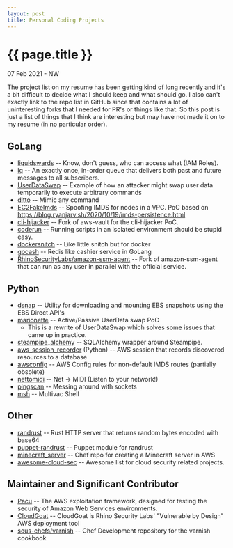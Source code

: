 ```yaml
---
layout: post
title: Personal Coding Projects
---
```


{{ page.title }}
================

<p class="meta">07 Feb 2021 - NW</p>

The project list on my resume has been getting kind of long recently and it's a bit difficult to decide
what I should keep and what should go. I also can't exactly link to the repo list in GitHub since
that contains a lot of uninteresting forks that I needed for PR's or things like that. So this post is
just a list of things that I think are interesting but may have not made it on to my resume (in no
particular order).

## GoLang

* [liquidswards](https://github.com/RyanJarv/liquidswards) -- Know, don't guess, who can access what (IAM Roles).
* [lq](https://github.com/RyanJarv/lq) -- An exactly once, in-order queue that delivers both past and future messages to all subscribers.
* [UserDataSwap](https://github.com/RyanJarv/UserDataSwap) -- Example of how an attacker might swap user data temporarily to execute arbitrary commands
* [ditto](https://github.com/RyanJarv/ditto) -- Mimic any command
* [EC2FakeImds](https://github.com/RyanJarv/EC2FakeImds) -- Spoofing IMDS for nodes in a VPC. PoC based on https://blog.ryanjarv.sh/2020/10/19/imds-persistence.html
* [cli-hijacker](https://github.com/RyanJarv/cli-hijacker) -- Fork of aws-vault for the cli-hijacker PoC.
* [coderun](https://github.com/RyanJarv/coderun) -- Running scripts in an isolated environment should be stupid easy.
* [dockersnitch](https://github.com/RyanJarv/dockersnitch) -- Like little snitch but for docker
* [gocash](https://github.com/RyanJarv/gocash) -- Redis like cashier service in GoLang
* [RhinoSecurityLabs/amazon-ssm-agent](https://github.com/RhinoSecurityLabs/amazon-ssm-agent) -- Fork of amazon-ssm-agent that can run as any user in parallel with the official service.

## Python
* [dsnap](https://github.com/RhinoSecurityLabs/dsnap) -- Utility for downloading and mounting EBS snapshots using the EBS Direct API's
* [marionette](https://github.com/RyanJarv/marionette) -- Active/Passive UserData swap PoC
  * This is a rewrite of UserDataSwap which solves some issues that came up in practice.
* [steampipe_alchemy](https://github.com/RyanJarv/steampipe_alchemy) -- SQLAlchemy wrapper around Steampipe.
* [aws_session_recorder](https://github.com/RyanJarv/aws_session_recorder) (Python) -- AWS session that records discovered resources to a database
* [awsconfig](https://github.com/RyanJarv/awsconfig) -- AWS Config rules for non-default IMDS routes (partially obsolete)
* [nettomidi](https://github.com/RyanJarv/nettomidi) -- Net -> MIDI (Listen to your network!)
* [pingscan](https://github.com/RyanJarv/pingscan/blob/master/pingscan.py) -- Messing around with sockets
* [msh](https://github.com/RyanJarv/msh) -- Multivac Shell

## Other
* [randrust](https://github.com/RyanJarv/randrust) -- Rust HTTP server that returns random bytes encoded with base64
* [puppet-randrust](https://github.com/RyanJarv/puppet-randrust) -- Puppet module for randrust
* [minecraft_server](https://github.com/RyanJarv/minecraft_server) -- Chef repo for creating a Minecraft server in AWS
* [awesome-cloud-sec](https://github.com/RyanJarv/awesome-cloud-sec) -- Awesome list for cloud security related projects.

## Maintainer and Significant Contributor
* [Pacu](https://github.com/RhinoSecurityLabs/pacu) -- The AWS exploitation framework, designed for testing the security of Amazon Web Services environments.
* [CloudGoat](https://github.com/RhinoSecurityLabs/cloudgoat) -- CloudGoat is Rhino Security Labs' "Vulnerable by Design" AWS deployment tool
* [sous-chefs/varnish](https://github.com/sous-chefs/varnish) -- Chef Development repository for the varnish cookbook
